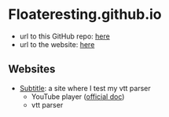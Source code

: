 <link rel="stylesheet" type="text/css" href="./index.css">

# Floateresting.github.io
- url to this GitHub repo: [here](https://github.com/Floateresting/floateresting.github.io)
- url to the website: [here](https://floateresting.github.io/)

## Websites
- [Subtitle](./subtitle): a site where I test my vtt parser
    - YouTube player ([official doc](https://developers.google.com/youtube/iframe_api_reference#Loading_a_Video_Player))
    - vtt parser

